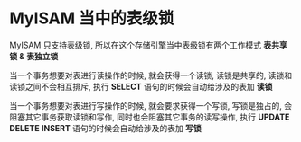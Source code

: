 # MyISAM 当中的表级锁

MyISAM 只支持表级锁, 所以在这个存储引擎当中表级锁有两个工作模式 **表共享锁 & 表独立锁**

当一个事务想要对表进行读操作的时候, 就会获得一个读锁, 读锁是共享的, 读锁和读锁之间不会相互排斥, 执行 **SELECT** 语句的时候会自动给涉及的表加 **读锁**

当一个事务想要对表进行写操作的时候, 就会要求获得一个写锁, 写锁是独占的, 会阻塞其它事务获取读锁和写作, 同时也会阻塞其它事务的读写操作, 执行 **UPDATE** **DELETE** **INSERT** 语句的时候会自动给涉及的表加 **写锁**
